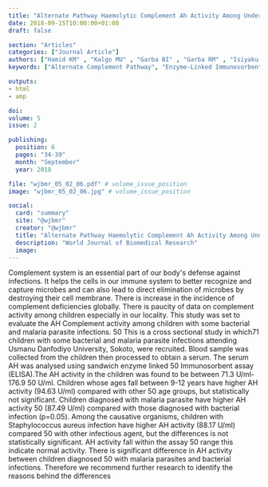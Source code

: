 ```yaml
---
title: "Alternate Pathway Haemolytic Complement Ah Activity Among Under 12 50 Years Children With Some Bacterial and Malaria Parasite Infections"
date: 2018-09-15T10:00:00+01:00
draft: false

section: "Articles"
categories: ["Journal Article"]
authors: ["Hamid KM" , "Kalgo MU" , "Garba BI" , "Garba RM" , "Isiyaku A" , "Raji HY" , "Tukur BM"]
keywords: ["Alternate Complement Pathway", "Enzyme-Linked Immunosorbent Assay", "Immunity", "Immune System", "Innate"]

outputs: 
- html
- amp

doi:
volume: 5
issue: 2

publishing:
  position: 6
  pages: "34-39"
  month: "September"
  year: 2018

file: "wjbmr_05_02_06.pdf" # volume_issue_position
image: "wjbmr_05_02_06.jpg" # volume_issue_position

social:
  card: "summary"
  site: "@wjbmr"
  creator: "@wjbmr"
  title: "Alternate Pathway Haemolytic Complement Ah Activity Among Under 12 50 Years Children With Some Bacterial and Malaria Parasite Infections"
  description: "World Journal of Biomedical Research"
  image:
---
```

Complement system is an essential part of our body's defense against infections. It helps the cells in our
immune system to better recognize and capture microbes and can also lead to direct elimination of microbes by
destroying their cell membrane. There is increase in the incidence of complement deficiencies globally. There
is paucity of data on complement activity among children especially in our locality. This study was set to
evaluate the AH Complement activity among children with some bacterial and malaria parasite infections. 50
This is a cross sectional study in which71 children with some bacterial and malaria parasite infections
attending Usmanu Danfodiyo University, Sokoto, were recruited. Blood sample was collected from the children
then processed to obtain a serum. The serum AH was analysed using sandwich enzyme linked 50
Immunosorbent assay (ELISA).The AH activity in the children was found to be between 71.3 U/ml-176.9 50
U/ml. Children whose ages fall between 9-12 years have higher AH activity (94.63 U/ml) compared with other 50
age groups, but statistically not significant. Children diagnosed with malaria parasite have higher AH activity 50
(87.49 U/ml) compared with those diagnosed with bacterial infection (p=0.05). Among the causative
organisms, children with Staphylococcus aureus infection have higher AH activity (88.17 U/ml) compared 50
with other infectious agent, but the differences is not statistically significant. AH activity fall within the assay 50
range this indicate normal activity. There is significant difference in AH activity between children diagnosed 50
with malaria parasites and bacterial infections. Therefore we recommend further research to identify the
reasons behind the differences